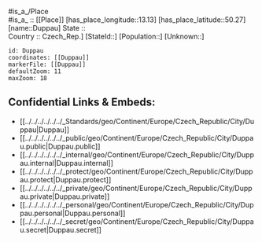 ﻿---
location: [50.27,13.13] 
mapzoom: [7,12] 
mapmarker: city 
type: City
tags:
- geo/City


SpocWebEntityId: 29918
isDeleted: false
confidential: public

---
#is_a_/Place  
#is_a_ :: [[Place]] 
[has_place_longitude::13.13] 
[has_place_latitude::50.27] 
[name::Duppau] 
State ::  
Country :: Czech_Rep.] 
[StateId::] 
[Population::] 
[Unknown::] 


```leaflet
id: Duppau
coordinates: [[Duppau]] 
markerFile: [[Duppau]] 
defaultZoom: 11 
maxZoom: 18
```


## Confidential Links & Embeds: 
- [[../../../../../../_Standards/geo/Continent/Europe/Czech_Republic/City/Duppau|Duppau]] 
- [[../../../../../../_public/geo/Continent/Europe/Czech_Republic/City/Duppau.public|Duppau.public]] 
- [[../../../../../../_internal/geo/Continent/Europe/Czech_Republic/City/Duppau.internal|Duppau.internal]] 
- [[../../../../../../_protect/geo/Continent/Europe/Czech_Republic/City/Duppau.protect|Duppau.protect]] 
- [[../../../../../../_private/geo/Continent/Europe/Czech_Republic/City/Duppau.private|Duppau.private]] 
- [[../../../../../../_personal/geo/Continent/Europe/Czech_Republic/City/Duppau.personal|Duppau.personal]] 
- [[../../../../../../_secret/geo/Continent/Europe/Czech_Republic/City/Duppau.secret|Duppau.secret]] 
